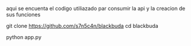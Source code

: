 aqui se encuenta el codigo utiliazado par consumir la api y la creacion de sus funciones

git clone https://github.com/s7n5c4n/blackbuda
cd blackbuda

python app.py 

